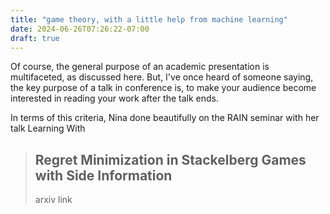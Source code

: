 ```yaml
---
title: "game theory, with a little help from machine learning"
date: 2024-06-26T07:26:22-07:00
draft: true
---
```


Of course, the general purpose of an academic presentation is multifaceted, as discussed here. But, I've once heard of someone saying, the key purpose of a talk in conference is, to make your audience become interested in reading your work after the talk ends.

In terms of this criteria, Nina done beautifully on the RAIN seminar with her talk Learning With 

> ## Regret Minimization in Stackelberg Games with Side Information
>
> arxiv link
